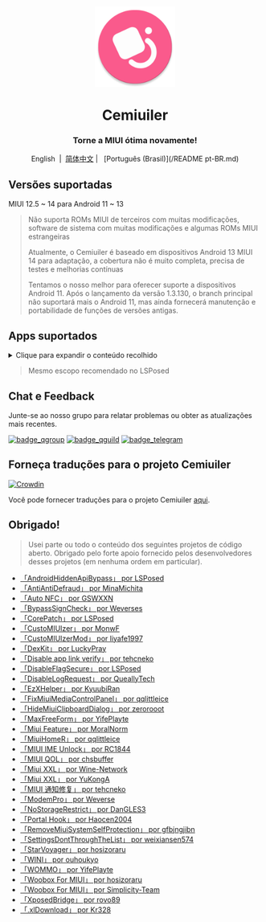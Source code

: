 <div align="center">

<img width="" src="/imgs/icon.png" width=160 height=160 align="center">

# Cemiuiler
### Torne a MIUI ótima novamente!

English&nbsp;&nbsp;|&nbsp;&nbsp;[简体中文](/README.md) | &nbsp;&nbsp;[Português (Brasil)](/README pt-BR.md)

</div>

## Versões suportadas
MIUI 12.5 ~ 14 para Android 11 ~ 13

> Não suporta ROMs MIUI de terceiros com muitas modificações, software de sistema com muitas modificações e algumas ROMs MIUI estrangeiras
>
> Atualmente, o Cemiuiler é baseado em dispositivos Android 13 MIUI 14 para adaptação, a cobertura não é muito completa, precisa de testes e melhorias contínuas
>
> Tentamos o nosso melhor para oferecer suporte a dispositivos Android 11. Após o lançamento da versão 1.3.130, o branch principal não suportará mais o Android 11, mas ainda fornecerá manutenção e portabilidade de funções de versões antigas.
> 
## Apps suportados

<details>
    <summary>Clique para expandir o conteúdo recolhido</summary>

| Nome do app | Nome do pacote |
| :---- | :---- |
| Framework do sistema | system |
| Ui do Sistema | com.android.systemui |
| Launcher do sistema | com.miui.home |
| Atualizações | com.android.updater |
| Joyose | com.xiaomi.joyose |
| Configurações | com.xiaomi.misettings |
| Segurança | com.miui.securitycenter |
| Notas | com.miui.notes |
| Papéis de Parede MI | com.miui.miwallpaper |
| Taplus | com.miui.contentextension |
| Notificação de mensagem em tela | com.xiaomi.barrage |
| Baidu IME para MIUI | com.baidu.input_mi |
| Ui de chamadas | com.android.incallui |
| Serviços do smartphone | com.android.phone |
| Bateria e desempenho | com.miui.powerkeeper |
| Mensagens | com.android.mms |
| Captura de tela | com.miui.screenshot |
| Limpeza | com.miui.cleanmaster |
| Navegador | com.android.browser |
| Rueban (MTB) | com.xiaomi.mtb |
| Gravador de tela | com.miui.screenrecorder |
| Permissões | com.lbe.security.miui |
| Configurações | com.android.settings
| Configurações de entrada | com.miui.miinput |
| Teclado Sogou para MIUI | com.sohu.inputmethod.sogou.xiaomi |
| Clima | com.miui.weather2 |
| Transmitir | com.milink.service |
| Armazenamento externo | com.android.externalstorage |
| Tela ambiente | com.miui.aod |
| Arquivos | com.android.fileexplorer |
| Plugin de serviço de sistema | com.miui.securityadd |
| Downloads | com.android.providers.downloads.ui |
| Downloads | com.android.providers.downloads |
| Galeria | com.miui.gallery |
| Mi Canvas | com.miui.creation |
| Compartilhamento Mi | com.miui.mishare.connectivity |
| Editor da Galeria | com.miui.mediaeditor |
| MiCloud | com.miui.cloudservice |
| Cartões inteligentes | com.miui.tsmclient |
| iFlytek IME para MIUI | com.iflytek.inputmethod.miui |
| Instalador de Pacotes | com.miui.packageinstaller |
| GetApps | com.xiaomi.market |
| Assistente | com.miui.personalassistant |
| Temas | com.android.thememanager |
| com.miui.rom | com.miui.rom |
| Componentes de segurança da MIUI | com.miui.guardprovider |
| Relógio | com.android.deskclock |
| Câmera | com.android.camera |
| Tradutor IA | com.xiaomi.aiasst.vision |
| AI Reco | com.xiaomi.aireco |
| Scanner | com.xiaomi.scanner |
| Mi IA | com.miui.voiceassist |
| Músicas | com.miui.player |
| MIUI+ | com.xiaomi.mirror |

</details>

> Mesmo escopo recomendado no LSPosed

## Chat e Feedback

Junte-se ao nosso grupo para relatar problemas ou obter as atualizações mais recentes.

[![badge_qgroup]][qgroup_url]
[![badge_qguild]][qguild_url]
[![badge_telegram]][telegram_url]

## Forneça traduções para o projeto Cemiuiler

[![Crowdin](https://badges.crowdin.net/cemiuiler/localized.svg)](https://crowdin.com/project/cemiuiler)

Você pode fornecer traduções para o projeto Cemiuiler [aqui](https://crwd.in/cemiuiler).

## Obrigado!

> Usei parte ou todo o conteúdo dos seguintes projetos de código aberto. Obrigado pelo forte apoio fornecido pelos desenvolvedores desses projetos (em nenhuma ordem em particular).

- [「AndroidHiddenApiBypass」 por LSPosed](https://github.com/LSPosed/AndroidHiddenApiBypass)
- [「AntiAntiDefraud」 por MinaMichita](https://github.com/MinaMichita/AntiAntiDefraud)
- [「Auto NFC」 por GSWXXN](https://github.com/GSWXXN/AutoNFC)
- [「BypassSignCheck」 por Weverses](https://github.com/Weverses/BypassSignCheck)
- [「CorePatch」 por LSPosed](https://github.com/LSPosed/CorePatch)
- [「CustoMIUIzer」 por MonwF](https://github.com/MonwF/customiuizer)
- [「CustoMIUIzerMod」 por liyafe1997](https://github.com/liyafe1997/CustoMIUIzerMod)
- [「DexKit」 por LuckyPray](https://github.com/LuckyPray/DexKit)
- [「Disable app link verify」 por tehcneko](https://github.com/Xposed-Modules-Repo/io.github.tehcneko.applinkverify)
- [「DisableFlagSecure」 por LSPosed](https://github.com/LSPosed/DisableFlagSecure)
- [「DisableLogRequest」 por QueallyTech](https://github.com/QueallyTech/DisableLogRequest)
- [「EzXHelper」 por KyuubiRan](https://github.com/KyuubiRan/EzXHelper)
- [「FixMiuiMediaControlPanel」 por qqlittleice](https://github.com/qqlittleice/FixMiuiMediaControlPanel)
- [「HideMiuiClipboardDialog」 por zerorooot](https://github.com/zerorooot/HideMiuiClipboardDialog)
- [「MaxFreeForm」 por YifePlayte](https://github.com/YifePlayte/MaxFreeForm)
- [「Miui Feature」 por MoralNorm](https://github.com/moralnorm/miui_feature)
- [「MiuiHomeR」 por qqlittleice](https://github.com/qqlittleice/MiuiHome_R)
- [「MIUI IME Unlock」 por RC1844](https://github.com/RC1844/MIUI_IME_Unlock)
- [「MIUI QOL」 por chsbuffer](https://github.com/chsbuffer/MIUIQOL)
- [「Miui XXL」 por Wine-Network](https://github.com/Wine-Network/Miui_XXL)
- [「Miui XXL」 por YuKongA](https://github.com/YuKongA/Miui_XXL)
- [「MIUI 通知修复」 por tehcneko](https://github.com/Xposed-Modules-Repo/io.github.tehcneko.miuinotificationfix)
- [「ModemPro」 por Weverse](https://github.com/Weverses/ModemPro)
- [「NoStorageRestrict」 por DanGLES3](https://github.com/Xposed-Modules-Repo/com.github.dan.nostoragerestrict)
- [「Portal Hook」 por Haocen2004](https://github.com/Haocen2004/PortalHook)
- [「RemoveMiuiSystemSelfProtection」 por gfbjngjibn](https://github.com/gfbjngjibn/RemoveMiuiSystemSelfProtection)
- [「SettingsDontThroughTheList」 por weixiansen574](https://github.com/weixiansen574/settingsdontthroughthelist)
- [「StarVoyager」 por hosizoraru](https://github.com/hosizoraru/StarVoyager)
- [「WINI」 por ouhoukyo](https://github.com/ouhoukyo/WINI)
- [「WOMMO」 por YifePlayte](https://github.com/YifePlayte/WOMMO)
- [「Woobox For MIUI」 por hosizoraru](https://github.com/hosizoraru/WooBoxForMIUI)
- [「Woobox For MIUI」 por Simplicity-Team](https://github.com/Simplicity-Team/WooBoxForMIUI)
- [「XposedBridge」 por rovo89](https://github.com/rovo89/XposedBridge)
- [「.xlDownload」 por Kr328](https://github.com/Kr328/.xlDownload)


[qgroup_url]: https://jq.qq.com/?_wv=1027&k=TedCJq8V
[badge_qgroup]: https://img.shields.io/badge/QQ-group-4DB8FF?style=for-the-badge&logo=tencentqq
[qguild_url]: https://pd.qq.com/s/35ooe0ssj
[badge_qguild]: https://img.shields.io/badge/QQ-Channel-4991D3?style=for-the-badge&logo=tencentqq
[telegram_url]: https://t.me/cemiuiler
[badge_telegram]: https://img.shields.io/badge/dynamic/json?style=for-the-badge&color=2CA5E0&label=Telegram&logo=telegram&query=%24.data.totalSubs&url=https%3A%2F%2Fapi.spencerwoo.com%2Fsubstats%2F%3Fsource%3Dtelegram%26queryKey%3Dcemiuiler
